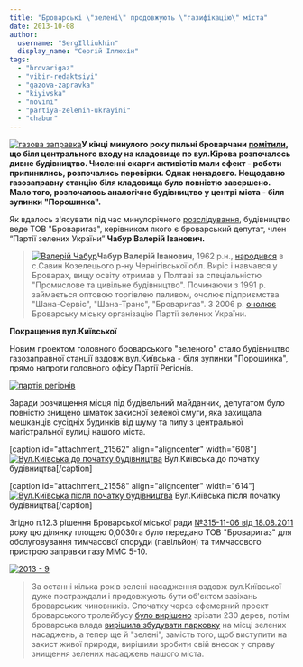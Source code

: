 ```yaml
---
title: "Броварські \"зелені\" продовжують \"газифікацію\" міста"
date: 2013-10-08
author: 
  username: "SergIlliukhin"
  display_name: "Сергій Іллюхін"
tags: 
  - "brovarigaz"
  - "vibir-redaktsiyi"
  - "gazova-zapravka"
  - "kiyivska"
  - "novini"
  - "partiya-zelenih-ukrayini"
  - "chabur"
---
```


[![газова заправка](https://mpz.brovary.org/wp-content/uploads/2013/10/chabur1.jpg)](https://mpz.brovary.org/wp-content/uploads/2013/10/chabur1.jpg)**У кінці минулого року пильні броварчани [помітили](https://mpz.brovary.org/bilya-starogo-kladovishha-na-vulitsi-kirova-deputat-zbuduye-gazozapravnu-stantsiya/ "Біля старого кладовища на Кірова депутат збудує газозаправну станцію"), що біля центрального входу на кладовище по вул.Кірова розпочалось дивне будівництво. Численні скарги активістів мали ефект - роботи припинились, розпочались перевірки. Однак ненадовго. Нещодавно газозаправну станцію біля кладовища було повністю завершено. Мало того, розпочалось аналогічне будівництво у центрі міста - біля зупинки "Порошинка".**

Як вдалось з'ясувати під час минулорічного [розслідування](https://mpz.brovary.org/bilya-starogo-kladovishha-na-vulitsi-kirova-deputat-zbuduye-gazozapravnu-stantsiya/ "Біля старого кладовища на Кірова депутат збудує газозаправну станцію"), будівництво веде ТОВ "Броваригаз", керівником якого є броварський депутат, член “Партії зелених України” **Чабур Валерій Іванович.**

> [![Валерій Чабур](https://mpz.brovary.org/wp-content/uploads/2013/10/389037-1.jpg "Валерій Чабур")](https://mpz.brovary.org/wp-content/uploads/2013/10/389037-1.jpg)**Чабур Валерій Іванович**, 1962 р.н., [народився](http://rizanenko.org/downloads/doc/autobiografy/39.pdf "Автобіографія") в с.Савин Козелецього р-ну Чернігівської обл. Виріс і навчався у Броварах, вищу освіту отримав у Полтаві за спеціальністю "Промислове та цивільне будівництво". Починаючи з 1991 р. займається оптовою торгівлею паливом, очолює підприємства "Шана-Сервіс", "Шана-Транс", "Броваригаз". З 2006 р. [очолює](http://greenparty.ua/news/news_5501.html) Броварську міську організацію Партії зелених України.

**Покращення вул.Київської**

Новим проектом головного броварського "зеленого" стало будівництво газозаправної станції вздовж вул.Київська - біля зупинки "Порошинка", прямо напроти головного офісу Партії Регіонів.

[![партія регіонів](https://mpz.brovary.org/wp-content/uploads/2013/10/pr.jpg)](https://mpz.brovary.org/wp-content/uploads/2013/10/pr.jpg)

Заради розчищення місця під будівельний майданчик, депутатом було повністю знищено шматок захисної зеленої смуги, яка захищала мешканців сусідніх будинків від шуму та пилу з центральної магістральної вулиці нашого міста.

\[caption id="attachment\_21562" align="aligncenter" width="608"\][![Вул.Київська до початку будівництва](https://mpz.brovary.org/wp-content/uploads/2013/10/before2.jpg "Вул.Київська до початку будівництва")](https://mpz.brovary.org/wp-content/uploads/2013/10/before2.jpg) Вул.Київська до початку будівництва\[/caption\]

\[caption id="attachment\_21558" align="aligncenter" width="614"\][![Вул.Київська після початку будівництва](https://mpz.brovary.org/wp-content/uploads/2013/10/2013-7.jpg "Вул.Київська після початку будівництва")](https://mpz.brovary.org/wp-content/uploads/2013/10/2013-7.jpg) Вул.Київська після початку будівництва\[/caption\]

Згідно п.12.3 рішення Броварської міської ради [№315-11-06 від 18.08.2011](http://rizanenko.org/downloads/doc/10_sesia_BMR/21.pdf) року цю ділянку площею 0,0030га було передано ТОВ "Броваригаз" для обслуговування тимчасової споруди (павільйон) та тимчасового пристрою заправки газу ММС 5-10.

[![2013 - 9](https://mpz.brovary.org/wp-content/uploads/2013/10/2013-9.jpg)](https://mpz.brovary.org/wp-content/uploads/2013/10/2013-9.jpg)

> За останні кілька років зелені насадження вздовж вул.Київської дуже постраждали і продовжують бути об'єктом зазіхань броварських чиновників. Спочатку через ефемерний проект броварського тролейбусу [було вирішено](https://mpz.brovary.org/vzdovzh-vulitsi-kiyivskoyi-bude-znishheno-230-derev/) зрізати 230 дерев, потім броварська влада [вирішила збудувати парковку](https://mpz.brovary.org/zhiteli-bagatopoverhivki-na-chernyahovskogo-zashipuvali-dereva-na-mistsi-yakih-vlada-hoche-zrobiti-avtoparkovku/) на місці зелених насаджень, а тепер ще й "зелені", замість того, щоб виступити на захист живої природи, вирішили зробити свій внесок у справу знищення зелених насаджень нашого міста.
